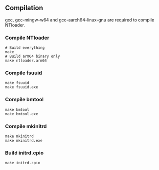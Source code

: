 ## Compilation

gcc, gcc-mingw-w64 and gcc-aarch64-linux-gnu are required to compile NTloader.  

### Compile NTloader
```
# Build everything
make
# Build arm64 binary only
make ntloader.arm64
```

### Compile fsuuid
```
make fsuuid
make fsuuid.exe
```

### Compile bmtool
```
make bmtool
make bmtool.exe
```

### Compile mkinitrd
```
make mkinitrd
make mkinitrd.exe
```

### Build initrd.cpio
```
make initrd.cpio
```

<div style="page-break-after: always;"></div>


